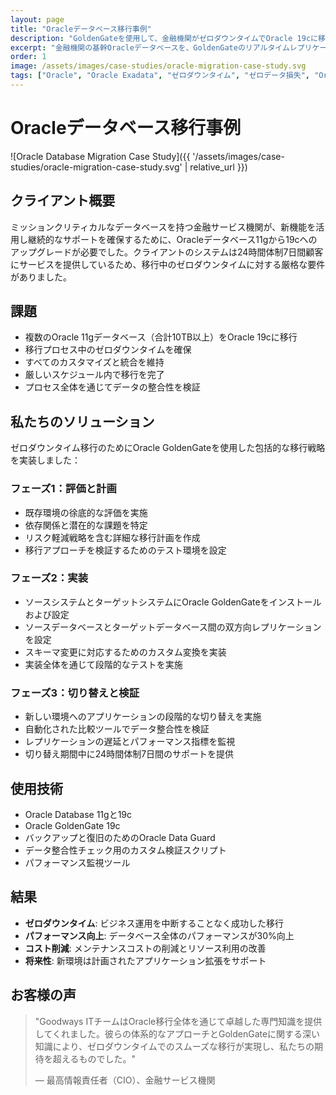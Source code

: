 ```yaml
---
layout: page
title: "Oracleデータベース移行事例"
description: "GoldenGateを使用して、金融機関がゼロダウンタイムでOracle 19cに移行するを実現した方法。"
excerpt: "金融機関の基幹Oracleデータベースを、GoldenGateのリアルタイムレプリケーション技術を駆使して、11gから19cへアップグレード。業務を一切停止しないゼロダウンタイム移行を実現し、システムの近代化、パフォーマンス向上、および長期サポートの確保に成功したプロジェクトです。"
order: 1
image: /assets/images/case-studies/oracle-migration-case-study.svg
tags: ["Oracle", "Oracle Exadata", "ゼロダウンタイム", "ゼロデータ損失", "Oracle GoldenGate"]
---
```


# Oracleデータベース移行事例

![Oracle Database Migration Case Study]({{ '/assets/images/case-studies/oracle-migration-case-study.svg' | relative_url }})

## クライアント概要

ミッションクリティカルなデータベースを持つ金融サービス機関が、新機能を活用し継続的なサポートを確保するために、Oracleデータベース11gから19cへのアップグレードが必要でした。クライアントのシステムは24時間体制7日間顧客にサービスを提供しているため、移行中のゼロダウンタイムに対する厳格な要件がありました。

## 課題

- 複数のOracle 11gデータベース（合計10TB以上）をOracle 19cに移行
- 移行プロセス中のゼロダウンタイムを確保
- すべてのカスタマイズと統合を維持
- 厳しいスケジュール内で移行を完了
- プロセス全体を通じてデータの整合性を検証

## 私たちのソリューション

ゼロダウンタイム移行のためにOracle GoldenGateを使用した包括的な移行戦略を実装しました：

### フェーズ1：評価と計画

- 既存環境の徐底的な評価を実施
- 依存関係と潜在的な課題を特定
- リスク軽減戦略を含む詳細な移行計画を作成
- 移行アプローチを検証するためのテスト環境を設定

### フェーズ2：実装

- ソースシステムとターゲットシステムにOracle GoldenGateをインストールおよび設定
- ソースデータベースとターゲットデータベース間の双方向レプリケーションを設定
- スキーマ変更に対応するためのカスタム変換を実装
- 実装全体を通じて段階的なテストを実施

### フェーズ3：切り替えと検証

- 新しい環境へのアプリケーションの段階的な切り替えを実施
- 自動化された比較ツールでデータ整合性を検証
- レプリケーションの遅延とパフォーマンス指標を監視
- 切り替え期間中に24時間体制7日間のサポートを提供

## 使用技術

- Oracle Database 11gと19c
- Oracle GoldenGate 19c
- バックアップと復旧のためのOracle Data Guard
- データ整合性チェック用のカスタム検証スクリプト
- パフォーマンス監視ツール

## 結果

- **ゼロダウンタイム**: ビジネス運用を中断することなく成功した移行
- **パフォーマンス向上**: データベース全体のパフォーマンスが30%向上
- **コスト削減**: メンテナンスコストの削減とリソース利用の改善
- **将来性**: 新環境は計画されたアプリケーション拡張をサポート

## お客様の声

> "Goodways ITチームはOracle移行全体を通じて卓越した専門知識を提供してくれました。彼らの体系的なアプローチとGoldenGateに関する深い知識により、ゼロダウンタイムでのスムーズな移行が実現し、私たちの期待を超えるものでした。"
>
> — 最高情報責任者（CIO）、金融サービス機関

